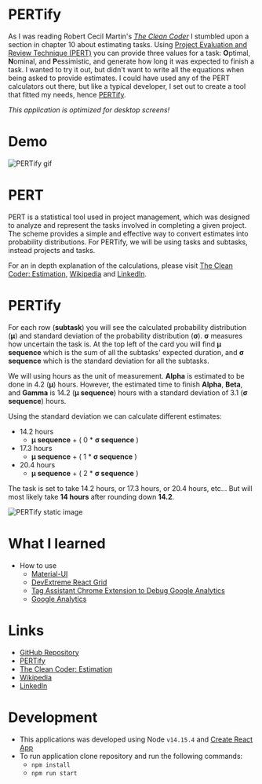 # PERTify
As I was reading Robert Cecil Martin's [*The Clean Coder*](https://www.amazon.com/Clean-Coder-Conduct-Professional-Programmers/dp/0137081073) I stumbled upon a section in chapter 10 about estimating tasks. Using [Project Evaluation and Review Technique (PERT)](https://en.wikipedia.org/wiki/Program_evaluation_and_review_technique) you can provide three values for a task: **O**ptimal, **N**ominal, and **P**essimistic, and generate how long it was expected to finish a task. I wanted to try it out, but didn't want to write all the equations when being asked to provide estimates. I could have used any of the PERT calculators out there, but like a typical developer, I set out to create a tool that fitted my needs, hence [PERTify](https://pertify.salhernandez.io/).

_This application is optimized for desktop screens!_

# Demo

![PERTify gif](https://github.com/salhernandez/pertify/blob/main/media/pertify.gif)

# PERT 

PERT is a statistical tool used in project management, which was designed to analyze and represent the tasks involved in completing a given project. The scheme provides a simple and effective way to convert estimates into probability distributions. For PERTify, we will be using tasks and subtasks, instead projects and tasks.

For an in depth explanation of the calculations, please visit [The Clean Coder: Estimation](https://codingjourneyman.com/2014/10/06/the-clean-coder-estimation/), [Wikipedia](https://en.wikipedia.org/wiki/Program_evaluation_and_review_technique) and [LinkedIn](https://www.linkedin.com/pulse/what-pert-how-can-we-use-dave-fourie-pmp-prince2-/).

# PERTify

For each row (**subtask**) you will see the calculated probability distribution (**μ**) and standard deviation of the probability distribution (**σ**). **σ** measures how uncertain the task is.
At the top left of the card you will find **μ sequence** which is the sum of all the subtasks' expected duration, and **σ sequence** which is the standard deviation for all the subtasks.

We will using hours as the unit of measurement.
**Alpha** is estimated to be done in 4.2 (**μ**) hours. However, the estimated time to finish **Alpha**, **Beta**, and **Gamma** is 14.2 (**μ sequence**) hours with a standard deviation of 3.1 (**σ sequence**) hours.

Using the standard deviation we can calculate different estimates:
- 14.2 hours
  - **μ sequence** + ( 0 * **σ sequence** )
- 17.3 hours
  - **μ sequence** + ( 1 * **σ sequence** )
- 20.4 hours
  - **μ sequence** + ( 2 * **σ sequence** )

The task is set to take 14.2 hours, or 17.3 hours, or 20.4 hours, etc... But will most likely take **14 hours** after rounding down **14.2**.

![PERTify static image](https://github.com/salhernandez/pertify/blob/main/media/pertify.png)


# What I learned
- How to use 
  - [Material-UI](https://material-ui.com/)
  - [DevExtreme React Grid](https://devexpress.github.io/devextreme-reactive/react/grid/docs/guides/data-formatting/)
  - [Tag Assistant Chrome Extension to Debug Google Analytics](https://chrome.google.com/webstore/detail/tag-assistant-by-google/kejbdjndbnbjgmefkgdddjlbokphdefk)
  - [Google Analytics](https://analytics.google.com/)

# Links
- [GitHub Repository](https://github.com/salhernandez/pertify)
- [PERTify](https://pertify.salhernandez.io/)
- [The Clean Coder: Estimation](https://codingjourneyman.com/2014/10/06/the-clean-coder-estimation/)
- [Wikipedia](https://en.wikipedia.org/wiki/Program_evaluation_and_review_technique)
- [LinkedIn](https://www.linkedin.com/pulse/what-pert-how-can-we-use-dave-fourie-pmp-prince2-/)


# Development
- This applications was developed using Node `v14.15.4` and [Create React App](https://reactjs.org/docs/create-a-new-react-app.html)
- To run application clone repository and run the following commands:
  - `npm install`
  - `npm run start`